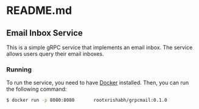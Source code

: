 # README.md

## Email Inbox Service

This is a simple gRPC service that implements an email inbox. The service allows users query their email inboxes.

### Running

To run the service, you need to have [Docker](https://www.docker.com/) installed. Then, you can run the following command:

```bash
$ docker run -p 8080:8080       rootxrishabh/grpcmail:0.1.0
```
